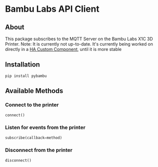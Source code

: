 # Bambu Labs API Client

## About

This package subscribes to the MQTT Server on the Bambu Labs X1C 3D Printer.
Note:  It is currently not up-to-date.  It's currently being worked on directly in a [HA Custom Component](https://github.com/greghesp/ha-bambulab/tree/main/custom_components/bambu_lab/pybambu), until it is more stable

## Installation

`pip install pybambu`


## Available Methods

### Connect to the printer
```py
connect()
```

### Listen for events from the printer
```py
subscribe(callback=method)
```

### Disconnect from the printer
```py
disconnect()
```
